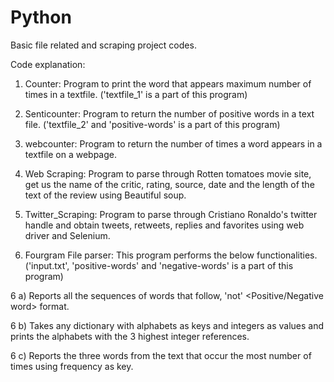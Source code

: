 # Python
Basic file related and scraping project codes.

Code explanation:

1) Counter: Program to print the word that appears maximum number of times in a textfile. ('textfile_1' is a part of this program)

2) Senticounter: Program to return the number of positive words in a text file. ('textfile_2' and 'positive-words' is a part of this program)

3) webcounter: Program to return the number of times a word appears in a textfile on a webpage.

4) Web Scraping: Program to parse through Rotten tomatoes movie site, get us the name of the critic, rating, source, date and the length of the text of the review using Beautiful soup.

5) Twitter_Scraping: Program to parse through Cristiano Ronaldo's twitter handle and obtain tweets, retweets, replies and favorites using web driver and Selenium.

6) Fourgram File parser: This program performs the below functionalities.('input.txt', 'positive-words' and 'negative-words' is a part of this program)

 6 a) Reports all the sequences of words that follow, 'not' <any word> <Positive/Negative word> <Noun> format.
 
 6 b) Takes any dictionary with alphabets as keys and integers as values and prints the alphabets with the 3 highest integer references.

 6 c) Reports the three words from the text that occur the most number of times using frequency as key.
